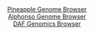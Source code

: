 <div id="Pineapple_Genome_Browser" align="center">
  <a href="https://igv.org/app/?sessionURL=blob:zZNdb9owGIX_iyWqTQqJ8wmJhCY.WwRrSymlpaoikzjBa2K7tkmgiP8.r9q0m1UqF5sm.cJ.Zfs95_jxAVRYSMIoiIBj2r5p28AAcsPqOSp5gS9RiSWIMlRIbACBMywwTTCIDiBDUqHFzVSf3CjFZWRZRPFmiWjOTOmaqESvjKJamgkrrT4rCrRmAikmpNUTqGIWyatmjdeIc1P3dk3fSpFCFir4hlHJLI5pHtf6vvhXKc4xZSWOy22hyJuAWOvRGlMzQ1.6y3k3SbCUE7wfp53uZNy9c4eL1XnQXy2uLpaLYHk2JzlFaitwZ9Ub9S7g8rmck8ED9mbEmwb5rOGMSIuxhjs4G.44EVh27Jbddn0Y.m0dDaEp3v1PrvUgJzpP7_uX.Do957tNVq8aTq99a8vx1fDbtPK._tF5CI4GKFiy1SyAZCNakQ0NFwaG7wTNH1O7bUAY6nwEIyB6fDKAEih51tsfD0DtuSYGSPyyfYPHAEykWICoGULYssPQ8b2WB8PQPhoHsBXF3wt3tLgJW9DpOk4QZ6RQGuc0lpRLE1FqVklm5q8npjlad_l4UPcvSd2f8CAlW._24l7ONg_1O1kaQLd.e0Bt9COK_gl3HxFiqvWpsPUeMv2nevs7v9oFQX3epzC99pSzuiZs8W5Ap4WTMVEipffril7.5K1CgiCqdKEikqxJQdR.qXNkNYhsx9XYgoQVTHMIRL7.BA1o2D78_BtP9_h0_A4-">Pineapple Genome Browser</a>
</div>
<div id="Alphonso_Genome_Browser" align="center">
  <a href="https://igv.org/app/?sessionURL=blob:zZNdb9owGIX_i6VWmxQSJyHQREJTSgujULoWUvqhKjKJk3h17GA7oQXx3.eiTbtZpXKxaZIv7Fe233OOH29Bg4UknIEAOKbtmbYNDCALvp6hsqJ4ikosQZAhKrEBBM6wwCzBINiCDEmFopuJPlkoVcnAsoiqWiViOTela6ISbThDa2kmvLT6nFK05AIpLqR1KlDDLZI3rTVeoqoydW_X9KwUKWQhWhWcSW5VmOXxWt8X_yrFOWa8xHFZU0X2AmKtR2tMzQx9CRezMEmwlGP8Okp74XgU3rrn0cOw03.Irr4uos7ieEZyhlQtcO96spGDOu3PJ4PLeiTdmyPndHbkDMTdy3zVz4_cs.Pzl4oILHt21z5xPeh7b.EQluKX_8m3HuRA77ft59ApHkh7epnZ01I7z_2z0FHiubT_7NwBOwNQntSaBpAUohvY0HBhx_CcTuttap8YEPo6H8EJCB6fDKAESp719sctUK.VZgZIvKr3.BiAixQLELR8CLu27zteu9uGvm_vjC2oBf174Q6iG78LndBxOnFGqNJAp7FklTQRY2aTZGa.OTDN8X23Kmb304hfnM7dolEzlJeT1XBzAd_J0gC69f4BtdGPKPon3H1EiKmWh8IWfRNteb_RXyu5Q5SOrueX6vvVPB.uhmf83YAOCyfjokRK79cVvfzJW4MEQUzpQkMkWRJK1OtC58jXILAdV2MLEk655hCIfPkJGtCwPfj5N57u7mn3Aw--">Alphonso Genome Browser</a>
</div>


<div id="DAF_Genomics_Browser" align="center">
  <a href="https://igv.org/app/?sessionURL=blob:tZFra9swFIb_i2D95Kt8iw1hmDVri7umbXAzUko4s49jp7bkSnLTNuS_T3gdg10Ygw4kIXEu76vz7MkjCtlwRhJCLTewXJcYRNZ8t4Cub_ECOpQkqaCVaBCBFQpkBZJkTyqQCvLrc11ZK9XLxLZLqMwNMt41hbSkZ0FvSj6oGnWqSS3o4IUz2Emr4J1OVmBD29ecSW5DUaCUpmP3yDbrHejje2w9tsR1N7SqGVXX2oQ2VloVaLcNK_HpL0b.g7Jezft0uUjH.gyfz8ppmp2lN94sX52EH1b5_HSZh8ujRbNhoAaB03IbXLY0u2InQTlnVM1v8k_Zca8uZlfvvOOj2VPfCJRTN3InXuDEoU8OBml5MWgEpKiFm7i.EdGJQX3ffL16QahnIHhDkts7gygBxb1Ov90T9dxrUETiwzAyMwgXJQqSmLHjRG4c08CPfCeO3YOxJ4No35jkx_w6jhyaUhpaX6DT.lXTjuPTQr8G3wrjT531_ldMn2mwvVfO5ePp.S4VK5pF23Lg2QP3Jr_FFGj3f_xWxUUHSoe.PV.hQKvVOmTqBxXvcHf4Cg--">DAF Genomics Browser</a>
</div>
